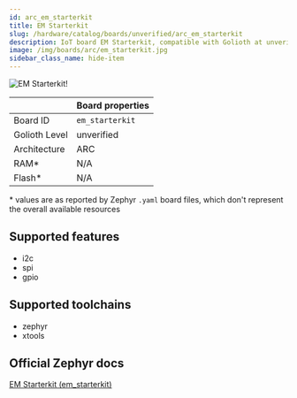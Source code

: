 ```yaml
---
id: arc_em_starterkit
title: EM Starterkit
slug: /hardware/catalog/boards/unverified/arc_em_starterkit
description: IoT board EM Starterkit, compatible with Golioth at unverified level.
image: /img/boards/arc/em_starterkit.jpg
sidebar_class_name: hide-item
---
```


[//]: # (This is an auto-generated file, do not edit! Changes to it will be lost upon re-generation)

![EM Starterkit!](/img/boards/arc/em_starterkit.jpg "EM Starterkit")

|                | Board properties     |
| -------------  | -------------------- |
| Board ID       | `em_starterkit` |
| Golioth Level  | unverified       |
| Architecture   | ARC |
| RAM*           | N/A |
| Flash*         | N/A |

\* values are as reported by Zephyr `.yaml` board files, which don't represent the overall available resources



## Supported features

* i2c
* spi
* gpio

## Supported toolchains

* zephyr
* xtools

## Official Zephyr docs

[EM Starterkit (em_starterkit)](https://docs.zephyrproject.org/latest/boards/arc/em_starterkit/doc/index.html)
